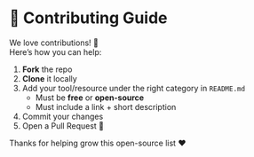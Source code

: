 
# 🤝 Contributing Guide

We love contributions! 🎉  
Here’s how you can help:

1. **Fork** the repo
2. **Clone** it locally
3. Add your tool/resource under the right category in `README.md`
   - Must be **free** or **open-source**
   - Must include a link + short description
4. Commit your changes
5. Open a Pull Request 🚀

Thanks for helping grow this open-source list ❤️